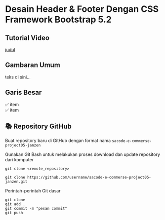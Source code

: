 # Desain Header & Footer Dengan CSS Framework Bootstrap 5.2

## Tutorial Video

[judul](url)

## Gambaran Umum

teks di sini...

## Garis Besar

✅ item <br>
✅ item <br>

## 📚 Repository GitHub

Buat repository baru di GitHub dengan format nama ``` sacode-e-commerse-project05-janzen ```

Gunakan Git Bash untuk melakukan proses download dan update repository dari komputer

```git clone <remote_repository>```

```
git clone https://github.com/username/sacode-e-commerse-project05-janzen.git
```

Perintah-perintah Git dasar
```
git clone
git add .
git commit -m "pesan commit"
git push
```